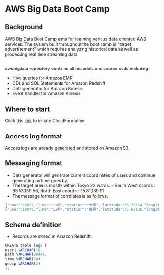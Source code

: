 AWS Big Data Boot Camp
==========
## Background
AWS Big Data Boot Camp aims for learning various data oriented AWS services. 
The system built throughout the boot camp is "target advertisement" which requires analyzing historical data
as well as processing real time streaming data.


## 
awsbigdata repository contains all materials and source code including :
- Hive queries for Amazon EMR
- DDL and SQL Statements for Amazon Redshift
- Data generator for Amazon Kinesis
- Event handler for Amazon Kinesis


## Where to start
Click this [link](https://console.aws.amazon.com/cloudformation/home?region=us-east-1#/stacks/new?templateURL=https://s3.amazonaws.com/awsbigdata-boot-camp/awsbigdata.template&stackName=AWSBigData) to initiate CloudFormation. 


## Access log format
Access logs are already [generated](https://github.com/uprush/apache_log_gen) and stored on Amazon S3. 


## Messaging format
- Data generator will generate current coordinates of users and continue generating as time goes by.
- The target area is mostly within Tokyo 23 wards. - South West coords : 35.53,139.56, North East coords : 35.81,139.91
- The message format of corrdiates is as follows.
```javascript
{"user":10027,"line":"山手","station":"大塚","latitude":35.73154,"longitude":139.72893}
{"user":10078,"line":"山手","station":"目黒","latitude":35.63136,"longitude":139.71636}
```

## Schema definition
- Records are stored in Amazon Redshift.

```javascript
CREATE table logs (
user1 VARCHAR(10),
path VARCHAR(2048),
time VARCHAR(24),
geoip VARCHAR(2)
);
```




